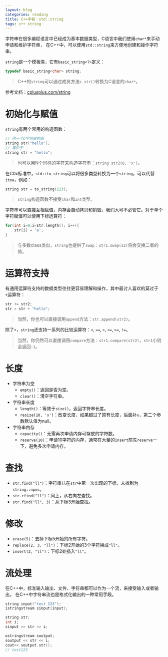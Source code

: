 ```yaml
---
layout: blog 
categories: reading
title: C++手稿：std::string
tags: c++ string
---
```


字符串在很多编程语言中已经成为基本数据类型，C语言中我们使用`char*`来手动申请和维护字符串，
在C++中，可以使用`std::string`来方便地创建和操作字符串。

`string`是一个模板类，它有`basic_string<T>`定义：

```cpp
typedef basic_string<char> string;
```

> C++的`string`可以通过成员方法`c_str()`转换为C语言的`char*`。

参考文档：[cplusplus.com/string][cpp-str]

# 初始化与赋值

`string`有两个常用的构造函数：

```cpp
// 用一个C字符串构造
string str("hello");
// 等价于
string str = "hello";
```

> 也可以用N个同样的字符来构造字符串：`string str2(8, 'x')`。

在C0x标准中，`std::to_string`可以将很多类型转换为一个`string`，可以代替`itoa`，例如：

```cpp
string str = to_string(123);
```

> `string`构造函数不接受`char`和`int`类型。

字符串可以直接互相赋值，内存会自动拷贝和销毁，我们大可不必管它。对于单个字符赋值可以使用下标运算符：

```cpp
for(int i=0;i<str.length(); i++){
    str[i] = 'a';
}
```

> 与多数class类似，`string`也提供了`swap`：`str1.swap(s2)`将会交换二者的值。

# 运算符支持

有通用运算符支持的数据类型往往更容易理解和操作，其中最讨人喜欢的莫过于`+`运算符：

```cpp
str += str2;
str = str + "hello";
```

> 当然，你也可以直接调用`append`方法：`str.append(str2)`。

除了`+`，`string`还支持一系列的比较运算符：`<`, `==`, `>`, `<=`, `>=`, `!=`。

> 当然，你仍然可以直接调用`compare`方法：`str1.compare(str2)`，`str1`小则会返回`-1`。

<!--more-->

# 长度

* 字符串为空
    * `empty()`：返回是否为空。
    * `clear()`：清空字符串。
* 字符串长度
    * `length()`：等效于`size()`，返回字符串长度。
    * `resize(10, 'x')`：改变长度，如果超过了原有长度，后面补`x`，第二个参数默认值为null。
* 字符串内存
    * `capacity()`：无需再次申请内存可存放的字符数。
    * `reserve(10)`：申请10字符的内存，通常在大量的`insert`前先`reserve`一下，避免多次申请内存。

# 查找

* `str.find("ll")`：字符串`ll`在`str`中第一次出现的下标，未找到为`string::npos`。
* `str.rfind("ll")`：同上，从右向左查找。
* `str.find("ll", 3)`：从下标3开始查找。

# 修改

* `erase(5)`：去掉下标5开始的所有字符。
* `replace(2, 3, "ll")`：下标2开始的3个字符换成`"ll"`。
* `insert(2, "ll")`：下标2处插入`"ll"`。

# 流处理

在C++中，标准输入输出、文件、字符串都可以作为一个流，来接受输入或者输出。
在C++中字符串流也是格式化输出的一种常用手段。

```cpp
string input("test 123");
istringstream sinput(input);

string str;
int i;
sinput >> str >> i;

ostringstream soutput;
soutput << str << i;
cout<< soutput.str();
// test123
```

[cpp-str]: http://www.cplusplus.com/reference/string/string/
